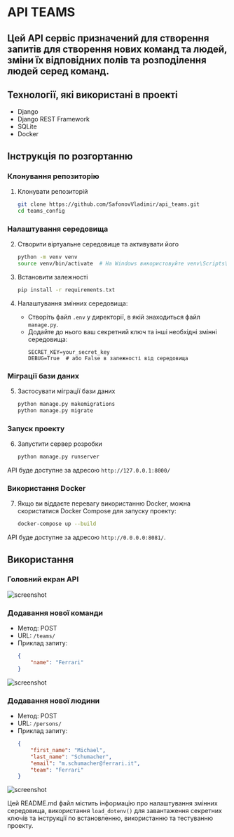 # API TEAMS

## Цей API сервіс призначений для створення запитів для створення нових команд та людей, зміни їх відповідних полів та розподілення людей серед команд.

## Технології, які використані в проекті

- Django
- Django REST Framework
- SQLite
- Docker

## Інструкція по розгортанню

### Клонування репозиторію

1. Клонувати репозиторій
    ```sh
    git clone https://github.com/SafonovVladimir/api_teams.git
    cd teams_config
    ```

### Налаштування середовища

2. Створити віртуальне середовище та активувати його
    ```sh
    python -m venv venv
    source venv/bin/activate  # На Windows використовуйте venv\Scripts\activate
    ```

3. Встановити залежності
    ```sh
    pip install -r requirements.txt
    ```

4. Налаштування змінних середовища:
    - Створіть файл `.env` у директорії, в якій знаходиться файл `manage.py`.
    - Додайте до нього ваш секретний ключ та інші необхідні змінні середовища:
        ```
        SECRET_KEY=your_secret_key
        DEBUG=True  # або False в залежності від середовища
        ```

### Міграції бази даних

5. Застосувати міграції бази даних
    ```sh
    python manage.py makemigrations
    python manage.py migrate
    ```

### Запуск проекту

6. Запустити сервер розробки
    ```sh
    python manage.py runserver
    ```

API буде доступне за адресою `http://127.0.0.1:8000/`

### Використання Docker

7. Якщо ви віддаєте перевагу використанню Docker, можна скористатися Docker Compose для запуску проекту:
    ```sh
    docker-compose up --build
    ```

API буде доступне за адресою `http://0.0.0.0:8081/`.

## Використання

### Головний екран API

![screenshot](/readme_images/main_screen.jpg)

### Додавання нової команди

- Метод: POST
- URL: `/teams/`
- Приклад запиту:
    ```json
    {
        "name": "Ferrari"
    }
    ```
![screenshot](/readme_images/add_new_team.jpg)

### Додавання нової людини

- Метод: POST
- URL: `/persons/`
- Приклад запиту:
    ```json
    {
        "first_name": "Michael",
        "last_name": "Schumacher",
        "email": "m.schumacher@ferrari.it",
        "team": "Ferrari"
    }
    ```
![screenshot](/readme_images/add_new_person.jpg)

Цей README.md файл містить інформацію про налаштування змінних середовища,
використання `load_dotenv()` для завантаження секретних ключів та інструкції по встановленню,
використанню та тестуванню проекту.
